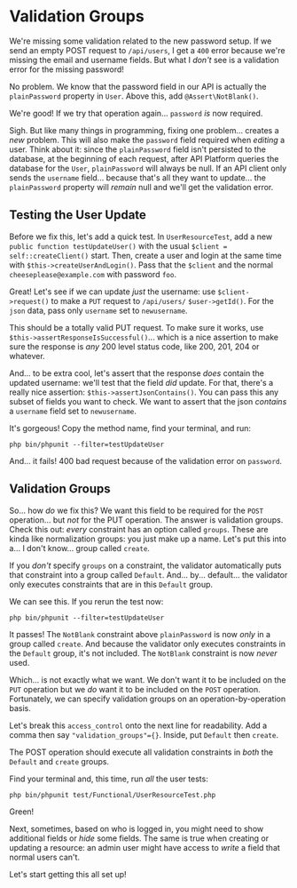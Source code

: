 # Validation Groups

We're missing some validation related to the new password setup. If we send an
empty POST request to `/api/users`, I get a `400` error because we're missing
the email and username fields. But what I *don't* see is a validation error for
the missing password!

No problem. We know that the password field in our API is actually the
`plainPassword` property in `User`. Above this, add `@Assert\NotBlank()`.

We're good! If we try that operation again... `password` *is* now required.

Sigh. But like many things in programming, fixing one problem... creates a
*new* problem. This will also make the `password` field required when *editing* a
user. Think about it: since the `plainPassword` field isn't persisted to the database,
at the beginning of each request, after API Platform queries the database for the
`User`, `plainPassword` will always be null. If an API client only sends the
`username` field... because that's all they want to update... the `plainPassword`
property will *remain* null and we'll get the validation error.

## Testing the User Update

Before we fix this, let's add a quick test. In `UserResourceTest`, add a new
`public function testUpdateUser()` with the usual `$client = self::createClient()`
start. Then, create a user and login at the same time with
`$this->createUserAndLogin()`. Pass that the `$client` and the
normal `cheeseplease@example.com` with password `foo`.

Great! Let's see if we can update *just* the username: use `$client->request()`
to make a `PUT` request to `/api/users/` `$user->getId()`. For the `json` data,
pass only `username` set to `newusername`.

This should be a totally valid PUT request. To make sure it works, use
`$this->assertResponseIsSuccessful()`... which is a nice assertion to make sure
the response is *any* 200 level status code, like 200, 201, 204 or whatever.

And... to be extra cool, let's assert that the response *does* contain the updated
username: we'll test that the field *did* update. For that, there's a really nice
assertion: `$this->assertJsonContains()`. You can pass this any subset of fields you
want to check. We want to assert that the json *contains* a `username` field
set to `newusername`.

It's gorgeous! Copy the method name, find your terminal, and run:

```terminal
php bin/phpunit --filter=testUpdateUser
```

And... it fails! 400 bad request because of the validation error on `password`.

## Validation Groups

So... how *do* we fix this? We want this field to be required for the `POST`
operation... but *not* for the PUT operation. The answer is validation groups.
Check this out: *every* constraint has an option called `groups`. These are kinda
like normalization groups: you just make up a name. Let's put this into a... I
don't know... group called `create`.

If you *don't* specify `groups` on a constraint, the validator automatically puts
that constraint into a group called `Default`. And... by... default... the validator
only executes constraints that are in this `Default` group.

We can see this. If you rerun the test now:

```terminal-silent
php bin/phpunit --filter=testUpdateUser
```

It passes! The `NotBlank` constraint above `plainPassword` is now *only* in a group
called `create`. And because the validator only executes constraints in the `Default`
group, it's not included. The `NotBlank` constraint is now *never* used.

Which... is not exactly what we want. We don't want it to be included on the
`PUT` operation but we *do* want it to be included on the `POST` operation.
Fortunately, we can specify validation groups on an operation-by-operation basis.

Let's break this `access_control` onto the next line for readability. Add a comma
then say `"validation_groups"={}`. Inside, put `Default` then `create`.

The POST operation should execute all validation constraints in *both* the
`Default` and `create` groups.

Find your terminal and, this time, run *all* the user tests:

```terminal
php bin/phpunit test/Functional/UserResourceTest.php
```

Green!

Next, sometimes, based on who is logged in, you might need to show additional fields
or *hide* some fields. The same is true when creating or updating a resource: an
admin user might have access to *write* a field that normal users can't.

Let's start getting this all set up!
